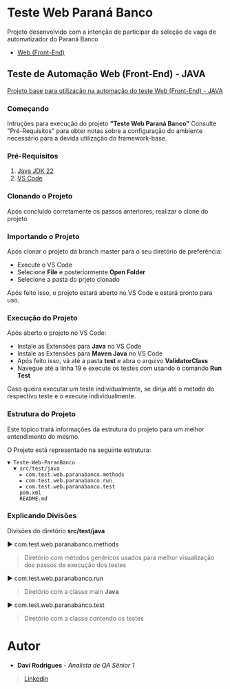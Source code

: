 # Teste Web Paraná Banco
Projeto desenvolvido com a intenção de participar da seleção de vaga de automatizador do Paraná Banco
- [Web (Front-End)](https://github.com/davi7rg/QA-Base-Automation-Framework?tab=readme-ov-file#framework-base-de-automa%C3%A7%C3%A3o-web-front-end---java)

## Teste de Automação Web (Front-End) - JAVA
[Projeto base para utilização na automação do teste Web (Front-End) - JAVA](https://github.com/davi7rg/QA-Base-Automation-Framework?tab=readme-ov-file#framework-base-de-automa%C3%A7%C3%A3o-web-front-end---java)

### Começando
Intruções para execução do projeto **"Teste Web Paraná Banco"** 
Consulte "Pré-Requisitos" para obter notas sobre a configuração do ambiente necessário para a devida utilização do framework-base.

### Pré-Requisitos
1. [Java JDK 22 ](https://www.oracle.com/br/java/technologies/downloads/#java22)
2. [VS Code](https://code.visualstudio.com/download)

### Clonando o Projeto
Após concluído corretamente os passos anteriores, realizar o clone do projeto

### Importando o Projeto
Após clonar o projeto da branch master para o seu diretório de preferência:
- Execute o VS Code
- Selecione **File** e posteriormente **Open Folder**
- Selecione a pasta do prjeto clonado

Após feito isso, o projeto estará aberto no VS Code e estará pronto para uso.

### Execução do Projeto
Após aberto o projeto no VS Code:
- Instale as Extensões para **Java** no VS Code
- Instale as Extensões para **Maven Java** no VS Code
- Após feito isso, vá até a pasta **test** e abra o arquivo **ValidatorClass**
- Navegue até a linha 19 e execute os testes com usando o comando **Run Test**

Caso queira executar um teste individualmente, se dirija até o método do respectivo teste e o execute individualmente.

### Estrutura do Projeto
Este tópico trará informações da estrutura do projeto para um melhor entendimento do mesmo.

O Projeto está representado na seguinte estrutura:

```
▼ Teste-Web-ParanBanco
  ▼ src/test/java
    ► com.test.web.paranabanco.methods
    ► com.test.web.paranabanco.run
    ► com.test.web.paranabanco.test
    pom.xml
    README.md
```

### Explicando Divisões
Divisões do diretório **src/test/java**

► com.test.web.paranabanco.methods
> Diretório com métodos genéricos usados para melhor visualização dos passos de execução dos testes

► com.test.web.paranabanco.run
> Diretório com a classe main **Java**

► com.test.web.paranabanco.test
> Diretório com a classe contendo os testes

# Autor
- **Davi Rodrigues** - *Analista de QA Sênior 1*
> [Linkedin](https://www.linkedin.com/in/davi7rg/)







